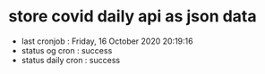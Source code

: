 # store covid daily api as json data

- last cronjob : Friday, 16 October 2020 20:19:16
- status og cron : success
- status daily cron : success
      
      